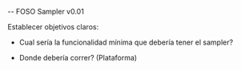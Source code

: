 -- FOSO Sampler v0.01

Establecer objetivos claros:

- Cual sería la funcionalidad mínima que debería tener el sampler?

- Donde debería correr? (Plataforma)